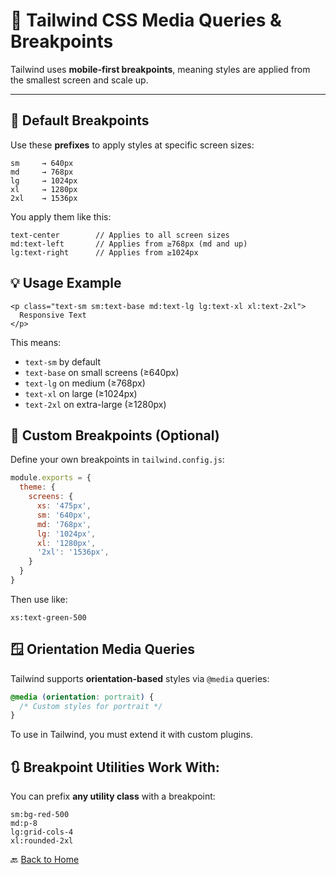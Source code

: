 # 📱 Tailwind CSS Media Queries & Breakpoints

Tailwind uses **mobile-first breakpoints**, meaning styles are applied from the smallest screen and scale up.

---

## 📏 Default Breakpoints

Use these **prefixes** to apply styles at specific screen sizes:

```
sm     → 640px
md     → 768px
lg     → 1024px
xl     → 1280px
2xl    → 1536px
```

You apply them like this:

```
text-center        // Applies to all screen sizes
md:text-left       // Applies from ≥768px (md and up)
lg:text-right      // Applies from ≥1024px
```



## 💡 Usage Example

```
<p class="text-sm sm:text-base md:text-lg lg:text-xl xl:text-2xl">
  Responsive Text
</p>
```

This means:

* `text-sm` by default
* `text-base` on small screens (≥640px)
* `text-lg` on medium (≥768px)
* `text-xl` on large (≥1024px)
* `text-2xl` on extra-large (≥1280px)



## 🧩 Custom Breakpoints (Optional)

Define your own breakpoints in `tailwind.config.js`:

```js
module.exports = {
  theme: {
    screens: {
      xs: '475px',
      sm: '640px',
      md: '768px',
      lg: '1024px',
      xl: '1280px',
      '2xl': '1536px',
    }
  }
}
```

Then use like:

```
xs:text-green-500
```



## 🪟 Orientation Media Queries

Tailwind supports **orientation-based** styles via `@media` queries:

```css
@media (orientation: portrait) {
  /* Custom styles for portrait */
}
```

To use in Tailwind, you must extend it with custom plugins.



## 🔃 Breakpoint Utilities Work With:

You can prefix **any utility class** with a breakpoint:

```
sm:bg-red-500
md:p-8
lg:grid-cols-4
xl:rounded-2xl
```




🔙 [Back to Home](../README.md)
